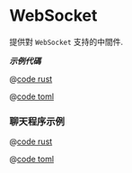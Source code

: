 # WebSocket

提供對 `WebSocket` 支持的中間件.

_**示例代碼**_ 

<CodeGroup>
<CodeGroupItem title="main.rs" active>

@[code rust](../../../../codes/ws/src/main.rs)

</CodeGroupItem>
<CodeGroupItem title="Cargo.toml">

@[code toml](../../../../codes/ws/Cargo.toml)

</CodeGroupItem>
</CodeGroup>

### 聊天程序示例

<CodeGroup>
<CodeGroupItem title="main.rs" active>

@[code rust](../../../../codes/ws-chat/src/main.rs)

</CodeGroupItem>
<CodeGroupItem title="Cargo.toml">

@[code toml](../../../../codes/ws-chat/Cargo.toml)

</CodeGroupItem>
</CodeGroup>